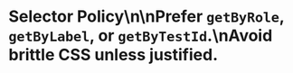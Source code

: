 # Selector Policy\n\nPrefer `getByRole`, `getByLabel`, or `getByTestId`.\nAvoid brittle CSS unless justified.
